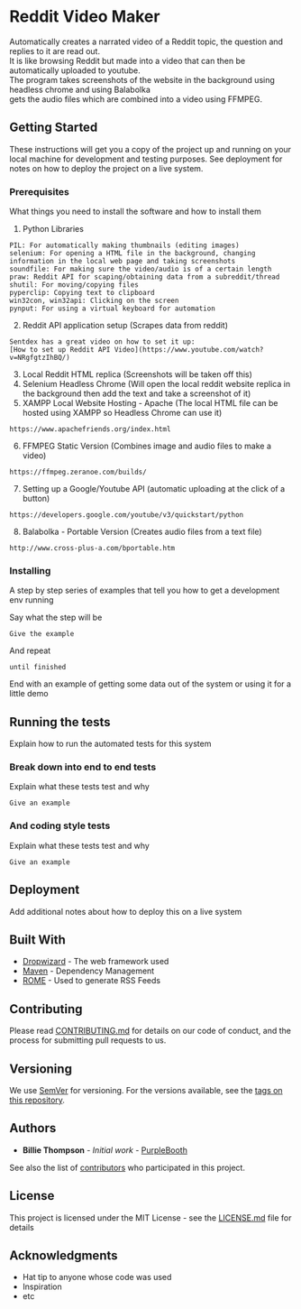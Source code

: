 # Reddit Video Maker

Automatically creates a narrated video of a Reddit topic, the question and replies to it are read out.<br>
It is like browsing Reddit but made into a video that can then be automatically uploaded to youtube.<br>
The program takes screenshots of the website in the background using headless chrome and using Balabolka <br>
gets the audio files which are combined into a video using FFMPEG. 

## Getting Started

These instructions will get you a copy of the project up and running on your local machine for development and testing purposes. See deployment for notes on how to deploy the project on a live system.

### Prerequisites
What things you need to install the software and how to install them

1. Python Libraries <br>
```
PIL: For automatically making thumbnails (editing images)
selenium: For opening a HTML file in the background, changing information in the local web page and taking screenshots
soundfile: For making sure the video/audio is of a certain length
praw: Reddit API for scaping/obtaining data from a subreddit/thread
shutil: For moving/copying files
pyperclip: Copying text to clipboard
win32con, win32api: Clicking on the screen
pynput: For using a virtual keyboard for automation
```
2. Reddit API application setup (Scrapes data from reddit)<br>
```
Sentdex has a great video on how to set it up:
[How to set up Reddit API Video](https://www.youtube.com/watch?v=NRgfgtzIhBQ/)
```
3. Local Reddit HTML replica (Screenshots will be taken off this)<br>
4. Selenium Headless Chrome (Will open the local reddit website replica in the background then add the text and take a screenshot of it)<br>
5. XAMPP Local Website Hosting - Apache (The local HTML file can be hosted using XAMPP so Headless Chrome can use it)<br>
```
https://www.apachefriends.org/index.html
```
6. FFMPEG Static Version (Combines image and audio files to make a video)<br>
```
https://ffmpeg.zeranoe.com/builds/
```
7. Setting up a Google/Youtube API (automatic uploading at the click of a button)<br>
```
https://developers.google.com/youtube/v3/quickstart/python
```
8. Balabolka - Portable Version (Creates audio files from a text file)<br>
```
http://www.cross-plus-a.com/bportable.htm
```


### Installing

A step by step series of examples that tell you how to get a development env running

Say what the step will be

```
Give the example
```

And repeat

```
until finished
```

End with an example of getting some data out of the system or using it for a little demo

## Running the tests

Explain how to run the automated tests for this system

### Break down into end to end tests

Explain what these tests test and why

```
Give an example
```

### And coding style tests

Explain what these tests test and why

```
Give an example
```

## Deployment

Add additional notes about how to deploy this on a live system

## Built With

* [Dropwizard](http://www.dropwizard.io/1.0.2/docs/) - The web framework used
* [Maven](https://maven.apache.org/) - Dependency Management
* [ROME](https://rometools.github.io/rome/) - Used to generate RSS Feeds

## Contributing

Please read [CONTRIBUTING.md](https://gist.github.com/PurpleBooth/b24679402957c63ec426) for details on our code of conduct, and the process for submitting pull requests to us.

## Versioning

We use [SemVer](http://semver.org/) for versioning. For the versions available, see the [tags on this repository](https://github.com/your/project/tags). 

## Authors

* **Billie Thompson** - *Initial work* - [PurpleBooth](https://github.com/PurpleBooth)

See also the list of [contributors](https://github.com/your/project/contributors) who participated in this project.

## License

This project is licensed under the MIT License - see the [LICENSE.md](LICENSE.md) file for details

## Acknowledgments

* Hat tip to anyone whose code was used
* Inspiration
* etc
